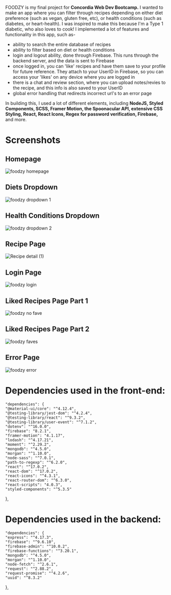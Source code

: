 FOODZY is my final project for <b>Concordia Web Dev Bootcamp.</b> I wanted to make an app where you can filter through recipes depending on either diet preference (such as vegan, gluten free, etc), or health conditions (such as diabetes, or heart-health). I was inspired to make this because I'm a Type 1 diabetic, who also loves to cook! I implemented a lot of features and functionality in this app, such as-

- ability to search the entire database of recipes
- ability to filter based on diet or health conditions
- login and logout ability, done through Firebase. This runs through the backend server, and the data is sent to Firebase
- once logged in, you can 'like' recipes and have them save to your profile for future reference. They attach to your UserID in Firebase, so you can access your 'likes' on any device where you are logged in
- there is a chat and review section, where you can upload notes/revies to the recipe, and this info is also saved to your UserID
- global error handling that redirects incorrect url's to an error page

In building this, I used a lot of different elements, including <b>NodeJS, Styled Components, SCSS, Framer Motion, the Spoonacular API, extensive CSS Styling, React, React Icons, Regex for password verification, Firebase,</b> and more.

<h1>Screenshots</h1>
<h2>Homepage</h2>

![foodzy homepage](https://user-images.githubusercontent.com/91355631/164557522-05f35a2a-b51b-48a0-8d5d-172a23e1bd54.png)

<h2>Diets Dropdown</h2>

![foodzy dropdown 1](https://user-images.githubusercontent.com/91355631/164557547-775233cc-1879-41cf-90d6-392dde8dcb14.png)

<h2>Health Conditions Dropdown</h2>

![foodzy dropdown 2](https://user-images.githubusercontent.com/91355631/164557555-0a06b899-f5bb-44bc-b8de-787242944058.png)

<h2>Recipe Page</h2>

![Recipe detail (1)](https://user-images.githubusercontent.com/91355631/164557574-63ad30fe-cadf-4ae5-a683-7e8fa94c79b5.png)

<h2>Login Page</h2>

![foodzy login](https://user-images.githubusercontent.com/91355631/164557582-b38775d4-df7b-49b4-abb6-a06cc297e7e1.png)

<h2>Liked Recipes Page Part 1</h2>

![foodzy no fave](https://user-images.githubusercontent.com/91355631/164557599-15dbee6e-5c52-4e94-8248-e89d7892b764.png)

<h2>Liked Recipes Page Part 2</h2>

![foodzy faves](https://user-images.githubusercontent.com/91355631/164557617-fdf45f2e-b27e-4c09-9cc9-a487ba122b18.png)

<h2>Error Page</h2>

![foodzy error](https://user-images.githubusercontent.com/91355631/164557626-b6cd7e03-ba0a-45f7-9331-382a3423cec6.png)

<h1><b>Dependencies used in the front-end:</b></h1>

    "dependencies": {
    "@material-ui/core": "^4.12.4",
    "@testing-library/jest-dom": "^4.2.4",
    "@testing-library/react": "^9.3.2",
    "@testing-library/user-event": "^7.1.2",
    "dotenv": "^16.0.0",
    "firebase": "8.2.1",
    "framer-motion": "4.1.17",
    "lodash": "^4.17.21",
    "moment": "^2.29.2",
    "mongodb": "^4.5.0",
    "morgan": "^1.10.0",
    "node-sass": "^7.0.1",
    "path-to-regexp": "^6.2.0",
    "react": "^17.0.2",
    "react-dom": "^17.0.2",
    "react-icons": "^4.3.1",
    "react-router-dom": "^6.3.0",
    "react-scripts": "4.0.3",
    "styled-components": "^5.3.5"
  },
  
  <h1><b>Dependencies used in the backend:</b></h1>
  
    "dependencies": {
    "express": "^4.17.3",
    "firebase": "^9.6.10",
    "firebase-admin": "^10.0.2",
    "firebase-functions": "^3.20.1",
    "mongodb": "^4.5.0",
    "morgan": "^1.10.0",
    "node-fetch": "^2.6.1",
    "request": "^2.88.2",
    "request-promise": "^4.2.6",
    "uuid": "^8.3.2"
  },
